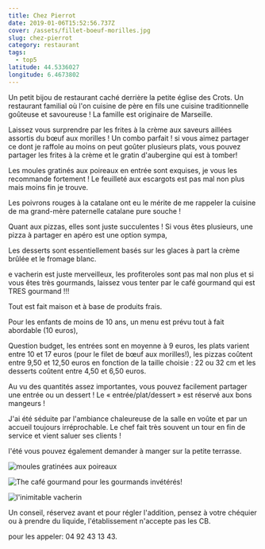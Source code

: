 ```yaml
---
title: Chez Pierrot
date: 2019-01-06T15:52:56.737Z
cover: /assets/fillet-boeuf-morilles.jpg
slug: chez-pierrot
category: restaurant
tags:
  - top5
latitude: 44.5336027
longitude: 6.4673802
---
```

Un petit bijou de restaurant caché derrière la petite église des Crots. Un restaurant familial où l'on cuisine de père en fils une cuisine traditionnelle goûteuse et savoureuse ! La famille est originaire de Marseille. 



Laissez vous surprendre par les frites à la crème aux saveurs aillées assortis du bœuf aux morilles ! Un combo parfait ! si vous aimez partager ce dont je raffole au moins on peut goûter plusieurs plats, vous pouvez partager les frites à la crème et le gratin d'aubergine qui est à tomber! 



Les moules gratinés aux poireaux en entrée sont exquises, je vous les recommande fortement ! Le feuilleté aux escargots est pas mal non plus mais moins fin je trouve. 

Les poivrons rouges à la catalane ont eu le mérite de me rappeler la cuisine de ma grand-mère paternelle catalane pure souche ! 



Quant aux pizzas, elles sont juste succulentes ! Si vous êtes plusieurs, une pizza à partager en apéro est une option sympa,



Les desserts sont essentiellement basés sur les glaces à part la crème brûlée et le fromage blanc. 

e vacherin est juste merveilleux, les profiteroles sont pas mal non plus et si vous êtes très gourmands, laissez vous tenter par le café gourmand qui est TRES gourmand !!! 



Tout est fait maison et à base de produits frais. 



Pour les enfants de moins de 10 ans, un menu est prévu tout à fait abordable (10 euros),



Question budget, les entrées sont en moyenne à 9 euros, les plats varient entre 10 et 17 euros (pour le filet de bœuf aux morilles!), les pizzas coûtent entre 9,50 et 12,50 euros en fonction de la taille choisie : 22 ou 32 cm et les desserts coûtent entre 4,50 et 6,50 euros. 



Au vu des quantités assez importantes, vous pouvez facilement partager une entrée ou un dessert ! Le « entrée/plat/dessert » est réservé aux bons mangeurs !



J'ai été séduite par l'ambiance chaleureuse de la salle en voûte et par un accueil toujours irréprochable. Le chef fait très souvent un tour en fin de service et vient saluer ses clients !

l'été vous pouvez également demander à manger sur la petite terrasse. 

![moules gratinées aux poireaux](/assets/moules-aux-poireaux.jpg)

![The café gourmand pour les gourmands invétérés!](/assets/café-gourmand.jpg)

![l'inimitable vacherin](/assets/vacherin.jpg)



Un conseil, réservez avant et pour régler l'addition, pensez à votre chéquier ou à prendre du liquide, l'établissement n'accepte pas les CB. 



pour les appeler: 04 92 43 13 43.
